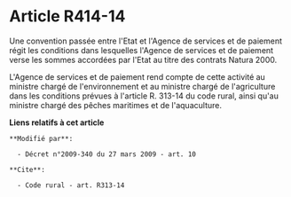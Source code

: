 # Article R414-14

Une convention passée entre l'Etat et l'Agence de services et de paiement régit les conditions dans lesquelles l'Agence de
services et de paiement verse les sommes accordées par l'Etat au titre des contrats Natura 2000. 

L'Agence de services et de paiement rend compte de cette activité au ministre chargé de l'environnement et au ministre chargé
de l'agriculture dans les conditions prévues à l'article R. 313-14 du code rural, ainsi qu'au ministre chargé des pêches
maritimes et de l'aquaculture.

**Liens relatifs à cet article**

	**Modifié par**:

	  - Décret n°2009-340 du 27 mars 2009 - art. 10

	**Cite**:

	  - Code rural - art. R313-14
